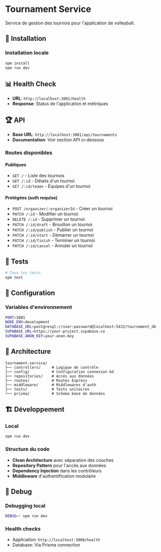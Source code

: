 # Tournament Service

Service de gestion des tournois pour l'application de volleyball.

## 🚀 Installation

### Installation locale
```bash
npm install
npm run dev
```

## 📊 Health Check

- **URL**: `http://localhost:3001/health`
- **Response**: Status de l'application et métriques

## 🏆 API

- **Base URL**: `http://localhost:3001/api/tournaments`
- **Documentation**: Voir section API ci-dessous

### Routes disponibles

#### Publiques
- `GET /` - Liste des tournois
- `GET /:id` - Détails d'un tournoi  
- `GET /:id/teams` - Équipes d'un tournoi

#### Protégées (auth requise)
- `POST /organizer/:organizerId` - Créer un tournoi
- `PATCH /:id` - Modifier un tournoi
- `DELETE /:id` - Supprimer un tournoi
- `PATCH /:id/draft` - Brouillon un tournoi
- `PATCH /:id/publish` - Publier un tournoi
- `PATCH /:id/start` - Démarrer un tournoi
- `PATCH /:id/finish` - Terminer un tournoi
- `PATCH /:id/cancel` - Annuler un tournoi

## 🧪 Tests

```bash
# Tous les tests
npm test
```

## 🔧 Configuration

### Variables d'environnement

```bash
PORT=3001
NODE_ENV=development
DATABASE_URL=postgresql://user:password@localhost:5432/tournament_db
SUPABASE_URL=https://your-project.supabase.co
SUPABASE_ANON_KEY=your-anon-key
```

## 📝 Architecture

```
tournament-service/
├── controllers/     # Logique de contrôle
├── config/          # Configuration connexion bd
├── repositories/    # Accès aux données
├── routes/          # Routes Express
├── middleware/      # Middlewares d'auth
├── tests/           # Tests unitaires
└── prisma/          # Schema base de données
```

## 🏗️ Développement

### Local
```bash
npm run dev
```

### Structure du code
- **Clean Architecture** avec séparation des couches
- **Repository Pattern** pour l'accès aux données  
- **Dependency Injection** dans les contrôleurs
- **Middleware** d'authentification modulaire

## 🐛 Debug

### Debugging local
```bash
DEBUG=* npm run dev
```

### Health checks
- Application: `http://localhost:3000/health`
- Database: Via Prisma connection

